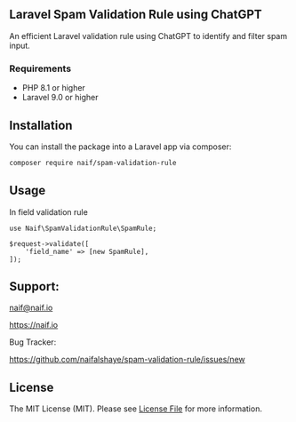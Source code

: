 ## Laravel Spam Validation Rule using ChatGPT

An efficient Laravel validation rule using ChatGPT to identify and filter spam input.

### Requirements
- PHP 8.1 or higher
- Laravel 9.0 or higher

## Installation

You can install the package into a Laravel app via composer:

```bash
composer require naif/spam-validation-rule
```

## Usage

In field validation rule
```
use Naif\SpamValidationRule\SpamRule;

$request->validate([
    'field_name' => [new SpamRule],
]);
```


## Support:
naif@naif.io

https://naif.io

Bug Tracker:

https://github.com/naifalshaye/spam-validation-rule/issues/new

## License

The MIT License (MIT). Please see [License File](LICENSE.md) for more information.